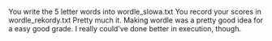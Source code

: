 You write the 5 letter words into wordle_slowa.txt
You record your scores in wordle_rekordy.txt
Pretty much it.
Making wordle was a pretty good idea for a easy good grade.
I really could've done better in execution, though.
